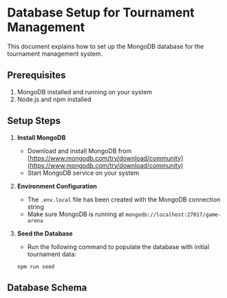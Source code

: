 # Database Setup for Tournament Management

This document explains how to set up the MongoDB database for the tournament management system.

## Prerequisites

1. MongoDB installed and running on your system
2. Node.js and npm installed

## Setup Steps

1. **Install MongoDB**
   - Download and install MongoDB from [https://www.mongodb.com/try/download/community](https://www.mongodb.com/try/download/community)
   - Start MongoDB service on your system

2. **Environment Configuration**
   - The `.env.local` file has been created with the MongoDB connection string
   - Make sure MongoDB is running at `mongodb://localhost:27017/game-arena`

3. **Seed the Database**
   - Run the following command to populate the database with initial tournament data:
   ```
   npm run seed
   ```

## Database Schema

The tournament data is stored in the `tournaments` collection with the following schema:

```javascript
{
  name: String,
  game: String,
  description: String,
  startDate: String,
  endDate: String,
  startTime: String,
  endTime: String,
  location: String,
  maxParticipants: Number,
  currentParticipants: Number,
  status: String, // "upcoming", "live", "completed"
  prize: String,
  rules: String,
  imageUrl: String,
  createdAt: Date,
  updatedAt: Date
}
```

## API Endpoints

The following API endpoints are available for tournament management:

- `GET /api/tournaments` - Get all tournaments
- `GET /api/tournaments?status=<status>` - Get tournaments by status
- `POST /api/tournaments` - Create a new tournament
- `PUT /api/tournaments` - Update a tournament
- `DELETE /api/tournaments?id=<id>` - Delete a tournament

## Troubleshooting

1. **Connection Issues**
   - Make sure MongoDB is running
   - Check the connection string in `.env.local`
   - Verify the database name is correct

2. **Data Not Showing**
   - Run the seed script to populate initial data
   - Check the browser console for any errors
   - Verify the API endpoints are working correctly

3. **Edit/Delete Not Working**
   - Make sure you're using the correct `_id` field from MongoDB
   - Check the network tab in browser developer tools for API errors
